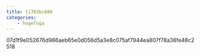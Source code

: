 ```yaml
---
title: ti763bc680
categories:
    - hogefuga
---
```

07d1f9e052676d986aeb65e0d056d5a3e8c075af7944ea807f78a36fe48c2518